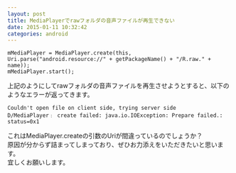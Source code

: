 ```yaml
---
layout: post
title: MediaPlayerでrawフォルダの音声ファイルが再生できない
date: 2015-01-11 10:32:42
categories: android
---
```

<pre><code>mMediaPlayer = MediaPlayer.create(this, Uri.parse("android.resource://" + getPackageName() + "/R.raw." + name));
mMediaPlayer.start();
</code></pre>

<p>上記のようにしてrawフォルダの音声ファイルを再生させようとすると、以下のようなエラーが返ってきます。</p>

<pre><code>Couldn't open file on client side, trying server side
D/MediaPlayer﹕ create failed: java.io.IOException: Prepare failed.: status=0x1
</code></pre>

<p>これはMediaPlayer.createの引数のUriが間違っているのでしょうか？<br>
原因が分からず詰まってしまっており、ぜひお力添えをいただきたいと思います。<br>
宜しくお願いします。</p>
